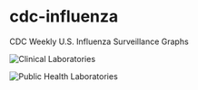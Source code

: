 # cdc-influenza
CDC Weekly U.S. Influenza Surveillance Graphs

![Clinical Laboratories](https://www.cdc.gov/flu/weekly/WeeklyArchives2023-2024/images/WHONPHL36_small.gif?raw=true)

![Public Health Laboratories](https://www.cdc.gov/flu/weekly/weeklyarchives2023-2024/images/WHOPHL36_small.gif?raw=true)
        